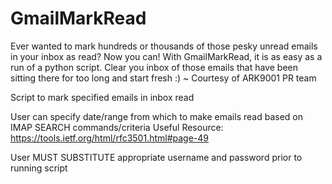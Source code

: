 # GmailMarkRead
Ever wanted to mark hundreds or thousands of those pesky unread emails in your inbox as read? Now you can! 
With GmailMarkRead, it is as easy as a run of a python script. Clear you inbox of those emails that have been
sitting there for too long and start fresh :) 
~ Courtesy of ARK9001 PR team

Script to mark specified emails in inbox read 

User can specify date/range from which to make emails read based on IMAP SEARCH commands/criteria 
Useful Resource: https://tools.ietf.org/html/rfc3501.html#page-49 

User MUST SUBSTITUTE appropriate username and password prior to running script

